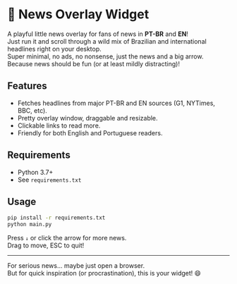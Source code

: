 # 📰 News Overlay Widget

A playful little news overlay for fans of news in **PT-BR** and **EN**!  
Just run it and scroll through a wild mix of Brazilian and international headlines right on your desktop.  
Super minimal, no ads, no nonsense, just the news and a big arrow. Because news should be fun (or at least mildly distracting)!

## Features

- Fetches headlines from major PT-BR and EN sources (G1, NYTimes, BBC, etc).
- Pretty overlay window, draggable and resizable.
- Clickable links to read more.
- Friendly for both English and Portuguese readers.

## Requirements

- Python 3.7+
- See `requirements.txt`

## Usage

```bash
pip install -r requirements.txt
python main.py
```

Press `↓` or click the arrow for more news.  
Drag to move, ESC to quit!

---

For serious news... maybe just open a browser.  
But for quick inspiration (or procrastination), this is your widget! 😄
